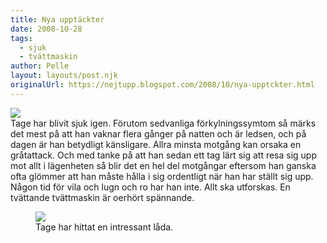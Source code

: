 ```yaml
---
title: Nya upptäckter
date: 2008-10-28
tags: 
  - sjuk
  - tvättmaskin	
author: Pelle
layout: layouts/post.njk
originalUrl: https://nejtupp.blogspot.com/2008/10/nya-upptckter.html
---
```


<img src="../../../../img/Okt+2008+110.jpg"><br>Tage har blivit sjuk igen. Förutom sedvanliga förkylningssymtom så märks det mest på att han vaknar flera gånger på natten och är ledsen, och på dagen är han betydligt känsligare. Allra minsta motgång kan orsaka en gråtattack. Och med tanke på att han sedan ett tag lärt sig att resa sig upp mot allt i lägenheten så blir det en hel del motgångar eftersom han ganska ofta glömmer att han måste hålla i sig ordentligt när han har ställt sig upp. Någon tid för vila och lugn och ro har han inte. Allt ska utforskas. En tvättande tvättmaskin är oerhört spännande.

<figure>
	<img src="../../../../img/Okt+2008+119.jpg">
	<figcaption>Tage har hittat en intressant låda.</span></span><br></div>
